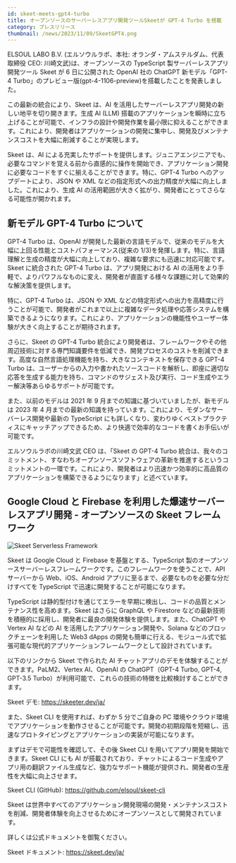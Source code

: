 ```yaml
---
id: skeet-meets-gpt4-turbo
title: オープンソースのサーバーレスアプリ開発ツールSkeetが GPT-4 Turbo を搭載
category: プレスリリース
thumbnail: /news/2023/11/09/SkeetGPT4.png
---
```


ELSOUL LABO B.V. (エルソウルラボ、本社: オランダ・アムステルダム、代表取締役 CEO: 川崎文武)は、オープンソースの TypeScript 製サーバーレスアプリ開発ツール Skeet が 6 日に公開された OpenAI 社の ChatGPT 新モデル「GPT-4 Turbo」のプレビュー版(gpt-4-1106-preview)を搭載したことを発表しました。

この最新の統合により、Skeet は、AI を活用したサーバーレスアプリ開発の新しい地平を切り開きます。生成 AI (LLM) 搭載のアプリケーションを瞬時に立ち上げることが可能で、インフラの設計や開発作業を最小限に抑えることができます。これにより、開発者はアプリケーションの開発に集中し、開発及びメンテナンスコストを大幅に削減することが実現します。

Skeet は、AI による充実したサポートを提供します。ジュニアエンジニアでも、必要なコマンドを覚える前から直感的に操作を開始でき、アプリケーション開発に必要なコードをすぐに揃えることができます。特に、GPT-4 Turbo へのアップデートにより、JSON や XML などの指定形式への出力精度が大幅に向上しました。これにより、生成 AI の活用範囲が大きく拡がり、開発者にとってさらなる可能性が開かれます。

## 新モデル GPT-4 Turbo について

GPT-4 Turbo は、OpenAI が開発した最新の言語モデルで、従来のモデルを大幅に上回る性能とコストパフォーマンス(従来の 1/3)を発揮します。特に、言語理解と生成の精度が大幅に向上しており、複雑な要求にも迅速に対応可能です。Skeet に統合された GPT-4 Turbo は、アプリ開発における AI の活用をより手軽で、よりパワフルなものに変え、開発者が直面する様々な課題に対して効果的な解決策を提供します。

特に、GPT-4 Turbo は、JSON や XML などの特定形式への出力を高精度に行うことが可能で、開発者がこれまで以上に複雑なデータ処理や応答システムを構築できるようになります。これにより、アプリケーションの機能性やユーザー体験が大きく向上することが期待されます。

さらに、Skeet の GPT-4 Turbo 統合により開発者は、フレームワークやその他周辺技術に対する専門知識要件を低減でき、開発プロセスのコストを削減できます。高度な自然言語処理機能を持ち、大きなコンテキストを保存できる GPT-4 Turbo は、ユーザーからの入力や書かれたソースコードを解析し、即座に適切な応答を生成する能力を持ち、コマンドのサジェスト及び実行、コード生成やエラー解決等あらゆるサポートが可能です。

また、以前のモデルは 2021 年 9 月までの知識に基づいていましたが、新モデルは 2023 年 4 月までの最新の知識を持っています。これにより、モダンなサーバーレス開発や最新の TypeScript にも詳しくなり、変わりゆくベストプラクティスにキャッチアップできるため、より快適で効率的なコードを書くお手伝いが可能です。

エルソウルラボの川崎文武 CEO は、「Skeet の GPT-4 Turbo 統合は、我々のコミットメント、すなわちオープンソースソフトウェアの革新を推進するというコミットメントの一環です。これにより、開発者はより迅速かつ効率的に高品質のアプリケーションを構築できるようになります」と述べています。

## Google Cloud と Firebase を利用した爆速サーバーレスアプリ開発 - オープンソースの Skeet フレームワーク

![Skeet Serverless Framework](/news/2023/11/09/SkeetJA.png)

Skeet は Google Cloud と Firebase を基盤とする、TypeScript 製のオープンソースサーバーレスフレームワークです。このフレームワークを使うことで、API サーバーから Web、iOS、Android アプリに至るまで、必要なものを必要な分だけすべてを TypeScript で迅速に開発することが可能になります。

TypeScript は静的型付けを通じてエラーを早期に検出し、コードの品質とメンテナンス性を高めます。Skeet はさらに GraphQL や Firestore などの最新技術を積極的に採用し、開発者に最良の開発体験を提供します。また、ChatGPT や Vertex AI などの AI を活用したアプリケーション開発や、Solana などのブロックチェーンを利用した Web3 dApps の開発も簡単に行える、モジュール式で拡張可能な現代的アプリケーションフレームワークとして設計されています。

以下のリンクから Skeet で作られた AI チャットアプリのデモを体験することができます。PaLM2、Vertex AI、OpenAI の ChatGPT（GPT-4 Turbo, GPT-4, GPT-3.5 Turbo）が利用可能で、これらの技術の特徴を比較検討することができます。

Skeet デモ: https://skeeter.dev/ja/

また、Skeet CLI を使用すれば、わずか 5 分でご自身の PC 環境やクラウド環境でアプリケーションを動作させることが可能です。開発の初期段階を短縮し、迅速なプロトタイピングとアプリケーションの実装が可能になります。

まずはデモで可能性を確認して、その後 Skeet CLI を用いてアプリ開発を開始できます。Skeet CLI にも AI が搭載されており、チャットによるコード生成やアプリ用の翻訳ファイル生成など、強力なサポート機能が提供され、開発者の生産性を大幅に向上させます。

Skeet CLI (GitHub): https://github.com/elsoul/skeet-cli

Skeet は世界中すべてのアプリケーション開発現場の開発・メンテナンスコストを削減、開発者体験を向上させるためにオープンソースとして開発されています。

詳しくは公式ドキュメントを御覧ください。

Skeet ドキュメント: https://skeet.dev/ja/
